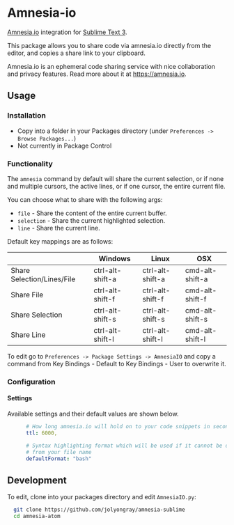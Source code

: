 # Amnesia-io

[Amnesia.io](https://amnesia.io) integration for [Sublime Text 3](https://www.sublimetext.com/).

This package allows you to share code via amnesia.io directly
from the editor, and copies a share link to your clipboard.

Amnesia.io is an ephemeral code sharing service with nice collaboration and privacy
features. Read more about it at https://amnesia.io.

## Usage

### Installation

* Copy into a folder in your Packages directory (under `Preferences -> Browse Packages...`)
* Not currently in Package Control

### Functionality

The `amnesia` command by default will share the current selection, or if none and multiple cursors, the active lines, or if one cursor, the entire current file.

You can choose what to share with the following args:

* `file` - Share the content of the entire current buffer.
* `selection` - Share the current highlighted selection.
* `line` - Share the current line.

Default key mappings are as follows:

|                            | Windows          | Linux            | OSX             |
|----------------------------|------------------|------------------|-----------------|
| Share Selection/Lines/File | ctrl-alt-shift-a | ctrl-alt-shift-a | cmd-alt-shift-a |
| Share File                 | ctrl-alt-shift-f | ctrl-alt-shift-f | cmd-alt-shift-f |
| Share Selection            | ctrl-alt-shift-s | ctrl-alt-shift-s | cmd-alt-shift-s |
| Share Line                 | ctrl-alt-shift-l | ctrl-alt-shift-l | cmd-alt-shift-l |

To edit go to `Preferences -> Package Settings -> AmnesiaIO` and copy a command from Key Bindings - Default to Key Bindings - User to overwrite it.

### Configuration

#### Settings

Available settings and their default values are shown below.

```yaml
      # How long amnesia.io will hold on to your code snippets in seconds
      ttl: 6000,

      # Syntax highlighting format which will be used if it cannot be discerned
      # from your file name
      defaultFormat: "bash"
```
## Development

To edit, clone into your packages directory and edit `AmnesiaIO.py`:

```bash
  git clone https://github.com/jolyongray/amnesia-sublime
  cd amnesia-atom
```

